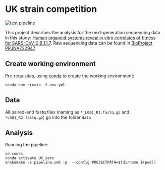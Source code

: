 # UK strain competition  #

[![test pipeline](https://github.com/nicwulab/UK_strain_in_vitro_fitness/actions/workflows/test_env.yml/badge.svg)](https://github.com/nicwulab/UK_strain_in_vitro_fitness/actions/workflows/test_env.yml)

This project describes the analysis for the next-generation sequencing data in this study: [Human organoid systems reveal in vitro correlates of fitness for SARS-CoV-2 B.1.1.7](https://www.biorxiv.org/content/10.1101/2021.05.03.441080v1). Raw sequencing data can be found in [BioProject PRJNA722947](https://www.ncbi.nlm.nih.gov/bioproject/PRJNA722947).

## Create working environment ##

Pre-requisites, using [conda](https://docs.conda.io/en/latest/miniconda.html) to create the working environment:

```
conda env create -f env.yml
```

## Data ##

All paired-end fastq files (naming as ```*_L001_R1.fastq.gz``` and ```*L001_R2.fastq.gz```) go into the folder ```data```


## Analysis ##

Running the pipeline:

```
cd codes
conda activate UK_sars
snakemake -s pipeline.smk -p  --config PROJECTPATH=$(dirname $(pwd))
```
